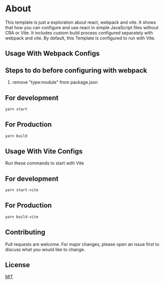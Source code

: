 # About

This template is just a exploration about react, webpack and vite.
It shows that how you can configure and use react in simple JavaScript files without CRA or Vite.
It includes custom build process configured separately with webpack and vite.
By default, this Template is configured to run with Vite.

## Usage With Webpack Configs

## Steps to do before configuring with webpack

1. remove "type:module" from package.json

## For development

```bash
yarn start
```

## For Production

```bash
yarn build
```

## Usage With Vite Configs

Run these commands to start with Vite

## For development

```bash
yarn start-vite
```

## For Production

```bash
yarn build-vite
```

## Contributing

Pull requests are welcome. For major changes, please open an issue first
to discuss what you would like to change.

## License

[MIT](https://choosealicense.com/licenses/mit/)
